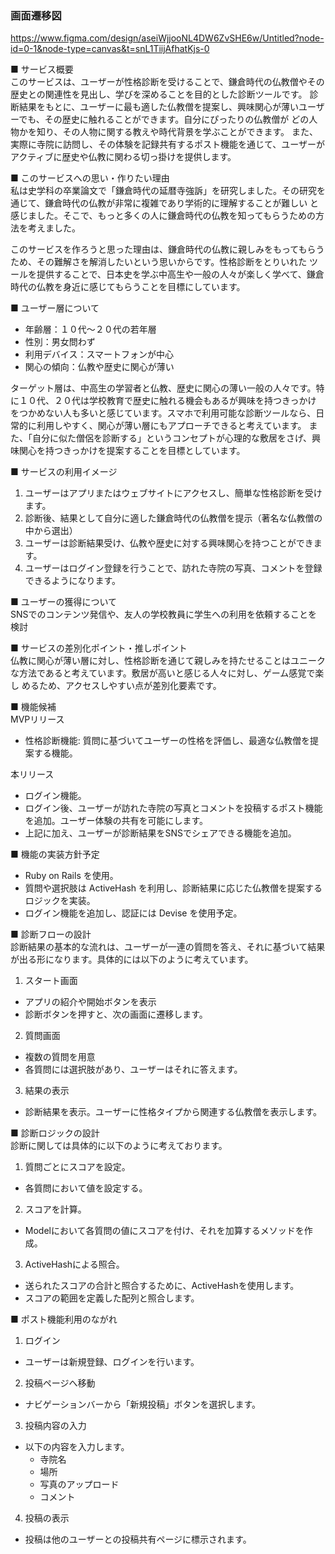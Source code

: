 ### 画面遷移図   
https://www.figma.com/design/aseiWjjooNL4DW6ZvSHE6w/Untitled?node-id=0-1&node-type=canvas&t=snL1TiijAfhatKjs-0     

■ サービス概要  
このサービスは、ユーザーが性格診断を受けることで、鎌倉時代の仏教僧やその歴史との関連性を見出し、学びを深めることを目的とした診断ツールです。
診断結果をもとに、ユーザーに最も適した仏教僧を提案し、興味関心が薄いユーザーでも、その歴史に触れることができます。自分にぴったりの仏教僧が
どの人物かを知り、その人物に関する教えや時代背景を学ぶことができます。
また、実際に寺院に訪問し、その体験を記録共有するポスト機能を通じて、ユーザーがアクティブに歴史や仏教に関わる切っ掛けを提供します。

■ このサービスへの思い・作りたい理由  
私は史学科の卒業論文で「鎌倉時代の延暦寺強訴」を研究しました。その研究を通じて、鎌倉時代の仏教が非常に複雑であり学術的に理解することが難しい
と感じました。そこで、もっと多くの人に鎌倉時代の仏教を知ってもらうための方法を考えました。

このサービスを作ろうと思った理由は、鎌倉時代の仏教に親しみをもってもらうため、その難解さを解消したいという思いからです。性格診断をとりいれた
ツールを提供することで、日本史を学ぶ中高生や一般の人々が楽しく学べて、鎌倉時代の仏教を身近に感じてもらうことを目標にしています。

■ ユーザー層について  
- 年齢層：１０代～２０代の若年層
- 性別：男女問わず
- 利用デバイス：スマートフォンが中心
- 関心の傾向：仏教や歴史に関心が薄い

ターゲット層は、中高生の学習者と仏教、歴史に関心の薄い一般の人々です。特に１０代、２０代は学校教育で歴史に触れる機会もあるが興味を持つきっかけ
をつかめない人も多いと感じています。スマホで利用可能な診断ツールなら、日常的に利用しやすく、関心が薄い層にもアプローチできると考えています。
また、「自分に似た僧侶を診断する」というコンセプトが心理的な敷居をさげ、興味関心を持つきっかけを提案することを目標としています。

■ サービスの利用イメージ
1. ユーザーはアプリまたはウェブサイトにアクセスし、簡単な性格診断を受けます。
2. 診断後、結果として自分に適した鎌倉時代の仏教僧を提示（著名な仏教僧の中から選出）
3. ユーザーは診断結果受け、仏教や歴史に対する興味関心を持つことができます。
4. ユーザーはログイン登録を行うことで、訪れた寺院の写真、コメントを登録できるようになります。

■ ユーザーの獲得について  
SNSでのコンテンツ発信や、友人の学校教員に学生への利用を依頼することを検討

■ サービスの差別化ポイント・推しポイント  
仏教に関心が薄い層に対し、性格診断を通じて親しみを持たせることはユニークな方法であると考えています。敷居が高いと感じる人々に対し、ゲーム感覚で楽し
めるため、アクセスしやすい点が差別化要素です。

■ 機能候補  
MVPリリース
- 性格診断機能: 質問に基づいてユーザーの性格を評価し、最適な仏教僧を提案する機能。
  
本リリース
- ログイン機能。
- ログイン後、ユーザーが訪れた寺院の写真とコメントを投稿するポスト機能を追加。ユーザー体験の共有を可能にします。
- 上記に加え、ユーザーが診断結果をSNSでシェアできる機能を追加。

■ 機能の実装方針予定
- Ruby on Rails を使用。
- 質問や選択肢は ActiveHash を利用し、診断結果に応じた仏教僧を提案するロジックを実装。
- ログイン機能を追加し、認証には Devise を使用予定。

■ 診断フローの設計  
診断結果の基本的な流れは、ユーザーが一連の質問を答え、それに基づいて結果が出る形になります。具体的には以下のように考えています。
1. スタート画面
  - アプリの紹介や開始ボタンを表示
  - 診断ボタンを押すと、次の画面に遷移します。
2. 質問画面
  - 複数の質問を用意
  - 各質問には選択肢があり、ユーザーはそれに答えます。
3. 結果の表示
  - 診断結果を表示。ユーザーに性格タイプから関連する仏教僧を表示します。

■ 診断ロジックの設計  
診断に関しては具体的に以下のように考えております。
1. 質問ごとにスコアを設定。
  - 各質問において値を設定する。
2. スコアを計算。
  - Modelにおいて各質問の値にスコアを付け、それを加算するメソッドを作成。
3. ActiveHashによる照合。
  - 送られたスコアの合計と照合するために、ActiveHashを使用します。
  - スコアの範囲を定義した配列と照合します。

■ ポスト機能利用のながれ  
1. ログイン
  - ユーザーは新規登録、ログインを行います。
2. 投稿ページへ移動
  - ナビゲーションバーから「新規投稿」ボタンを選択します。
3. 投稿内容の入力
  - 以下の内容を入力します。
    - 寺院名
    - 場所
    - 写真のアップロード
    - コメント
4. 投稿の表示
  - 投稿は他のユーザーとの投稿共有ページに標示されます。
